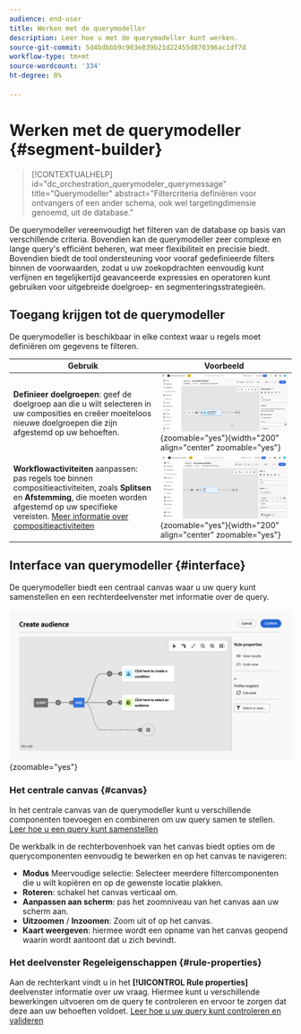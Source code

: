 ```yaml
---
audience: end-user
title: Werken met de querymodeller
description: Leer hoe u met de querymodeller kunt werken.
source-git-commit: 5d4bdbbb9c903e839b21d22455d870396ac1df7d
workflow-type: tm+mt
source-wordcount: '334'
ht-degree: 0%

---
```


# Werken met de querymodeller {#segment-builder}

>[!CONTEXTUALHELP]
>id="dc_orchestration_querymodeler_querymessage"
>title="Querymodeller"
>abstract="Filtercriteria definiëren voor ontvangers of een ander schema, ook wel targetingdimensie genoemd, uit de database."

De querymodeller vereenvoudigt het filteren van de database op basis van verschillende criteria. Bovendien kan de querymodeller zeer complexe en lange query&#39;s efficiënt beheren, wat meer flexibiliteit en precisie biedt. Bovendien biedt de tool ondersteuning voor vooraf gedefinieerde filters binnen de voorwaarden, zodat u uw zoekopdrachten eenvoudig kunt verfijnen en tegelijkertijd geavanceerde expressies en operatoren kunt gebruiken voor uitgebreide doelgroep- en segmenteringsstrategieën.

## Toegang krijgen tot de querymodeller

De querymodeller is beschikbaar in elke context waar u regels moet definiëren om gegevens te filteren.

| Gebruik | Voorbeeld |
|  ---  |  ---  |
| **Definieer doelgroepen**: geef de doelgroep aan die u wilt selecteren in uw composities en creëer moeiteloos nieuwe doelgroepen die zijn afgestemd op uw behoeften. | ![](assets/access-audience.png){zoomable="yes"}{width="200" align="center" zoomable="yes"} |
| **Workflowactiviteiten** aanpassen: pas regels toe binnen compositieactiviteiten, zoals **Splitsen** en **Afstemming**, die moeten worden afgestemd op uw specifieke vereisten. [Meer informatie over compositieactiviteiten](../compositions/activities/about-activities.md) | ![](assets/access-composition.png){zoomable="yes"}{width="200" align="center" zoomable="yes"} |

## Interface van querymodeller {#interface}

De querymodeller biedt een centraal canvas waar u uw query kunt samenstellen en een rechterdeelvenster met informatie over de query.

![](assets/query-interface.png){zoomable="yes"}

### Het centrale canvas {#canvas}

In het centrale canvas van de querymodeller kunt u verschillende componenten toevoegen en combineren om uw query samen te stellen. [Leer hoe u een query kunt samenstellen](build-query.md)

De werkbalk in de rechterbovenhoek van het canvas biedt opties om de querycomponenten eenvoudig te bewerken en op het canvas te navigeren:

* **Modus** Meervoudige selectie: Selecteer meerdere filtercomponenten die u wilt kopiëren en op de gewenste locatie plakken.
* **Roteren**: schakel het canvas verticaal om.
* **Aanpassen aan scherm**: pas het zoomniveau van het canvas aan uw scherm aan.
* **Uitzoomen** / **Inzoomen**: Zoom uit of op het canvas.
* **Kaart weergeven**: hiermee wordt een opname van het canvas geopend waarin wordt aantoont dat u zich bevindt.

### Het deelvenster Regeleigenschappen {#rule-properties}

Aan de rechterkant vindt u in het **[!UICONTROL Rule properties]** deelvenster informatie over uw vraag. Hiermee kunt u verschillende bewerkingen uitvoeren om de query te controleren en ervoor te zorgen dat deze aan uw behoeften voldoet. [Leer hoe u uw query kunt controleren en valideren](build-query.md#check-and-validate-your-query)
